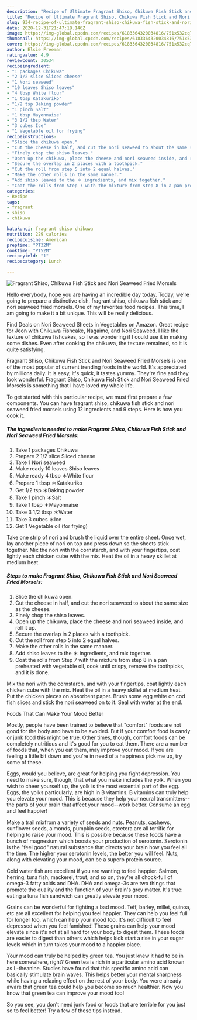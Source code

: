 ```yaml
---
description: "Recipe of Ultimate Fragrant Shiso, Chikuwa Fish Stick and Nori Seaweed Fried Morsels"
title: "Recipe of Ultimate Fragrant Shiso, Chikuwa Fish Stick and Nori Seaweed Fried Morsels"
slug: 934-recipe-of-ultimate-fragrant-shiso-chikuwa-fish-stick-and-nori-seaweed-fried-morsels
date: 2020-12-31T21:47:18.146Z
image: https://img-global.cpcdn.com/recipes/6183364320034816/751x532cq70/fragrant-shiso-chikuwa-fish-stick-and-nori-seaweed-fried-morsels-recipe-main-photo.jpg
thumbnail: https://img-global.cpcdn.com/recipes/6183364320034816/751x532cq70/fragrant-shiso-chikuwa-fish-stick-and-nori-seaweed-fried-morsels-recipe-main-photo.jpg
cover: https://img-global.cpcdn.com/recipes/6183364320034816/751x532cq70/fragrant-shiso-chikuwa-fish-stick-and-nori-seaweed-fried-morsels-recipe-main-photo.jpg
author: Elsie Freeman
ratingvalue: 4.9
reviewcount: 30534
recipeingredient:
- "1 packages Chikuwa"
- "2 1/2 slice Sliced cheese"
- "1 Nori seaweed"
- "10 leaves Shiso leaves"
- "4 tbsp White flour"
- "1 tbsp Katakuriko"
- "1/2 tsp Baking powder"
- "1 pinch Salt"
- "1 tbsp Mayonnaise"
- "3 1/2 tbsp Water"
- "3 cubes Ice"
- "1 Vegetable oil for frying"
recipeinstructions:
- "Slice the chikuwa open."
- "Cut the cheese in half, and cut the nori seaweed to about the same size as the cheese."
- "Finely chop the shiso leaves."
- "Open up the chikuwa, place the cheese and nori seaweed inside, and roll it up."
- "Secure the overlap in 2 places with a toothpick."
- "Cut the roll from step 5 into 2 equal halves."
- "Make the other rolls in the same manner."
- "Add shiso leaves to the ＊ ingredients, and mix together."
- "Coat the rolls from Step 7 with the mixture from step 8 in a pan preheated with vegetable oil, cook until crispy, remove the toothpicks, and it is done."
categories:
- Recipe
tags:
- fragrant
- shiso
- chikuwa

katakunci: fragrant shiso chikuwa 
nutrition: 229 calories
recipecuisine: American
preptime: "PT32M"
cooktime: "PT52M"
recipeyield: "1"
recipecategory: Lunch

---
```



![Fragrant Shiso, Chikuwa Fish Stick and Nori Seaweed Fried Morsels](https://img-global.cpcdn.com/recipes/6183364320034816/751x532cq70/fragrant-shiso-chikuwa-fish-stick-and-nori-seaweed-fried-morsels-recipe-main-photo.jpg)

Hello everybody, hope you are having an incredible day today. Today, we're going to prepare a distinctive dish, fragrant shiso, chikuwa fish stick and nori seaweed fried morsels. One of my favorites food recipes. This time, I am going to make it a bit unique. This will be really delicious.

Find Deals on Nori Seaweed Sheets in Vegetables on Amazon. Great recipe for Jeon with Chikuwa Fishcake, Nagaimo, and Nori Seaweed. I like the texture of chikuwa fishcakes, so I was wondering if I could use it in making some dishes. Even after cooking the chikuwa, the texture remained, so it is quite satisfying.

Fragrant Shiso, Chikuwa Fish Stick and Nori Seaweed Fried Morsels is one of the most popular of current trending foods in the world. It's appreciated by millions daily. It is easy, it's quick, it tastes yummy. They're fine and they look wonderful. Fragrant Shiso, Chikuwa Fish Stick and Nori Seaweed Fried Morsels is something that I have loved my whole life.


To get started with this particular recipe, we must first prepare a few components. You can have fragrant shiso, chikuwa fish stick and nori seaweed fried morsels using 12 ingredients and 9 steps. Here is how you cook it.

<!--inarticleads1-->

##### The ingredients needed to make Fragrant Shiso, Chikuwa Fish Stick and Nori Seaweed Fried Morsels:

1. Take 1 packages Chikuwa
1. Prepare 2 1/2 slice Sliced cheese
1. Take 1 Nori seaweed
1. Make ready 10 leaves Shiso leaves
1. Make ready 4 tbsp ＊White flour
1. Prepare 1 tbsp ＊Katakuriko
1. Get 1/2 tsp ＊Baking powder
1. Take 1 pinch ＊Salt
1. Take 1 tbsp ＊Mayonnaise
1. Take 3 1/2 tbsp ＊Water
1. Take 3 cubes ＊Ice
1. Get 1 Vegetable oil (for frying)


Take one strip of nori and brush the liquid over the entire sheet. Once wet, lay another piece of nori on top and press down so the sheets stick together. Mix the nori with the cornstarch, and with your fingertips, coat lightly each chicken cube with the mix. Heat the oil in a heavy skillet at medium heat. 

<!--inarticleads2-->

##### Steps to make Fragrant Shiso, Chikuwa Fish Stick and Nori Seaweed Fried Morsels:

1. Slice the chikuwa open.
1. Cut the cheese in half, and cut the nori seaweed to about the same size as the cheese.
1. Finely chop the shiso leaves.
1. Open up the chikuwa, place the cheese and nori seaweed inside, and roll it up.
1. Secure the overlap in 2 places with a toothpick.
1. Cut the roll from step 5 into 2 equal halves.
1. Make the other rolls in the same manner.
1. Add shiso leaves to the ＊ ingredients, and mix together.
1. Coat the rolls from Step 7 with the mixture from step 8 in a pan preheated with vegetable oil, cook until crispy, remove the toothpicks, and it is done.


Mix the nori with the cornstarch, and with your fingertips, coat lightly each chicken cube with the mix. Heat the oil in a heavy skillet at medium heat. Put the chicken pieces on absorbent paper. Brush some egg white on cod fish slices and stick the nori seaweed on to it. Seal with water at the end. 

Foods That Can Make Your Mood Better


Mostly, people have been trained to believe that "comfort" foods are not good for the body and have to be avoided. But if your comfort food is candy or junk food this might be true. Other times, though, comfort foods can be completely nutritious and it's good for you to eat them. There are a number of foods that, when you eat them, may improve your mood. If you are feeling a little bit down and you're in need of a happiness pick me up, try some of these.

Eggs, would you believe, are great for helping you fight depression. You need to make sure, though, that what you make includes the yolk. When you wish to cheer yourself up, the yolk is the most essential part of the egg. Eggs, the yolks particularly, are high in B vitamins. B vitamins can truly help you elevate your mood. This is because they help your neural transmitters--the parts of your brain that affect your mood--work better. Consume an egg and feel happier!

Make a trail mixfrom a variety of seeds and nuts. Peanuts, cashews, sunflower seeds, almonds, pumpkin seeds, etcetera are all terrific for helping to raise your mood. This is possible because these foods have a bunch of magnesium which boosts your production of serotonin. Serotonin is the "feel good" natural substance that directs your brain how you feel all the time. The higher your serotonin levels, the better you will feel. Nuts, along with elevating your mood, can be a superb protein source.

Cold water fish are excellent if you are wanting to feel happier. Salmon, herring, tuna fish, mackerel, trout, and so on, they're all chock-full of omega-3 fatty acids and DHA. DHA and omega-3s are two things that promote the quality and the function of your brain's grey matter. It's true: eating a tuna fish sandwich can greatly elevate your mood. 

Grains can be wonderful for fighting a bad mood. Teff, barley, millet, quinoa, etc are all excellent for helping you feel happier. They can help you feel full for longer too, which can help your mood too. It's not difficult to feel depressed when you feel famished! These grains can help your mood elevate since it's not at all hard for your body to digest them. These foods are easier to digest than others which helps kick start a rise in your sugar levels which in turn takes your mood to a happier place.

Your mood can truly be helped by green tea. You just knew it had to be in here somewhere, right? Green tea is rich in a particular amino acid known as L-theanine. Studies have found that this specific amino acid can basically stimulate brain waves. This helps better your mental sharpness while having a relaxing effect on the rest of your body. You were already aware that green tea could help you become so much healthier. Now you know that green tea can improve your mood too!

So you see, you don't need junk food or foods that are terrible for you just so to feel better! Try  a few  of  these  tips  instead.

